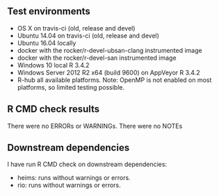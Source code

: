 
## Test environments

* OS X on travis-ci (old, release and devel)
* Ubuntu 14.04 on travis-ci (old, release and devel)
* Ubuntu 16.04 locally
* docker with the rocker/r-devel-ubsan-clang instrumented image
* docker with the rocker/r-devel-san instrumented image
* Windows 10 local R 3.4.2
* Windows Server 2012 R2 x64 (build 9600) on AppVeyor R 3.4.2
* R-hub all available platforms. Note: OpenMP is not enabled on most platforms, so limited testing possible.

## R CMD check results

There were no ERRORs or WARNINGs. 
There were no NOTEs

## Downstream dependencies

I have run R CMD check on downstream dependencies:

* heims: runs without warnings or errors.
* rio: runs without warnings or errors.
